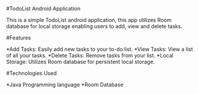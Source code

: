 #TodoList Android Application

This is a simple TodoList android application, this app utilizes Room database for local storage enabling users to add, view and delete tasks.

#Features

*Add Tasks: Easily add new tasks to your to-do list.
*View Tasks: View a list of all your tasks.
*Delete Tasks: Remove tasks from your list.
*Local Storage: Utilizes Room database for persistent local storage.



#Technologies Used

*Java Programming language 
*Room Database
